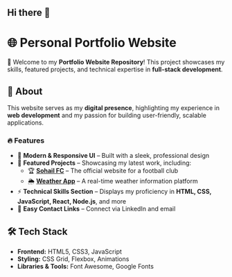 ## Hi there 👋
# 🌐 Personal Portfolio Website  

🚀 Welcome to my **Portfolio Website Repository**! This project showcases my skills, featured projects, and technical expertise in **full-stack development**.  

## 📌 About  
This website serves as my **digital presence**, highlighting my experience in **web development** and my passion for building user-friendly, scalable applications.  

### 🔥 Features  
- 🎨 **Modern & Responsive UI** – Built with a sleek, professional design  
- 📌 **Featured Projects** – Showcasing my latest work, including:  
  - 🏆 [**Sohail FC**](https://sohailfc.netlify.app/) – The official website for a football club  
  - 🌦️ [**Weather App**](https://sohailweatherweb.netlify.app/) – A real-time weather information platform  
- ⚡ **Technical Skills Section** – Displays my proficiency in **HTML, CSS, JavaScript, React, Node.js**, and more  
- 📩 **Easy Contact Links** – Connect via LinkedIn and email  

## 🛠️ Tech Stack  
- **Frontend:** HTML5, CSS3, JavaScript  
- **Styling:** CSS Grid, Flexbox, Animations  
- **Libraries & Tools:** Font Awesome, Google Fonts

<!--
**Sohail14d/Sohail14d** is a ✨ _special_ ✨ repository because its `README.md` (this file) appears on your GitHub profile.

Here are some ideas to get you started:

- 🔭 I’m currently working on ...
- 🌱 I’m currently learning ...
- 👯 I’m looking to collaborate on ...
- 🤔 I’m looking for help with ...
- 💬 Ask me about ...
- 📫 How to reach me: ...
- 😄 Pronouns: ...
- ⚡ Fun fact: ...
-->

